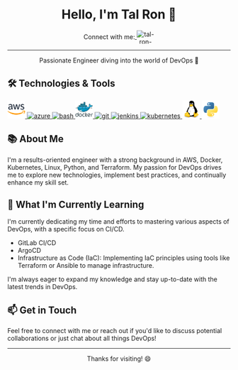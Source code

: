 <h1 align="center">Hello, I'm Tal Ron 👋</h1>
<p align="center">
  <a href="https://www.linkedin.com/in/tal-ron-498a63222/">
    <span style="display: inline-block; vertical-align: middle;">Connect with me:</span>
    <img src="https://raw.githubusercontent.com/rahuldkjain/github-profile-readme-generator/master/src/images/icons/Social/linked-in-alt.svg" alt="tal-ron-498a63222" height="30" width="40" style="display: inline-block; vertical-align: middle;" />
  </a>
</p>

---

<p align="center">Passionate Engineer diving into the world of DevOps 🚀</p>

## 🛠️ Technologies & Tools

<p align="left"> <a href="https://aws.amazon.com" target="_blank" rel="noreferrer"> <img src="https://raw.githubusercontent.com/devicons/devicon/master/icons/amazonwebservices/amazonwebservices-original-wordmark.svg" alt="aws" width="40" height="40"/> </a> <a href="https://azure.microsoft.com/en-in/" target="_blank" rel="noreferrer"> <img src="https://www.vectorlogo.zone/logos/microsoft_azure/microsoft_azure-icon.svg" alt="azure" width="40" height="40"/> </a> <a href="https://www.gnu.org/software/bash/" target="_blank" rel="noreferrer"> <img src="https://www.vectorlogo.zone/logos/gnu_bash/gnu_bash-icon.svg" alt="bash" width="40" height="40"/> </a> <a href="https://www.docker.com/" target="_blank" rel="noreferrer"> <img src="https://raw.githubusercontent.com/devicons/devicon/master/icons/docker/docker-original-wordmark.svg" alt="docker" width="40" height="40"/> </a> <a href="https://git-scm.com/" target="_blank" rel="noreferrer"> <img src="https://www.vectorlogo.zone/logos/git-scm/git-scm-icon.svg" alt="git" width="40" height="40"/> </a> <a href="https://www.jenkins.io" target="_blank" rel="noreferrer"> <img src="https://www.vectorlogo.zone/logos/jenkins/jenkins-icon.svg" alt="jenkins" width="40" height="40"/> </a> <a href="https://kubernetes.io" target="_blank" rel="noreferrer"> <img src="https://www.vectorlogo.zone/logos/kubernetes/kubernetes-icon.svg" alt="kubernetes" width="40" height="40"/> </a> <a href="https://www.linux.org/" target="_blank" rel="noreferrer"> <img src="https://raw.githubusercontent.com/devicons/devicon/master/icons/linux/linux-original.svg" alt="linux" width="40" height="40"/> </a> <a href="https://www.python.org" target="_blank" rel="noreferrer"> <img src="https://raw.githubusercontent.com/devicons/devicon/master/icons/python/python-original.svg" alt="python" width="40" height="40"/> </a> </p>

## 📚 About Me

I'm a results-oriented engineer with a strong background in AWS, Docker, Kubernetes, Linux, Python, and Terraform.  My passion for DevOps drives me to explore new technologies, implement best practices, and continually enhance my skill set.


## 🌱 What I'm Currently Learning

I'm currently dedicating my time and efforts to mastering various aspects of DevOps, with a specific focus on CI/CD.

- GitLab CI/CD
- ArgoCD
- Infrastructure as Code (IaC): Implementing IaC principles using tools like Terraform or Ansible to manage infrastructure.

I'm always eager to expand my knowledge and stay up-to-date with the latest trends in DevOps.

## 📫 Get in Touch

Feel free to connect with me or reach out if you'd like to discuss potential collaborations or just chat about all things DevOps!

---

<p align="center">Thanks for visiting! 😄</p>
